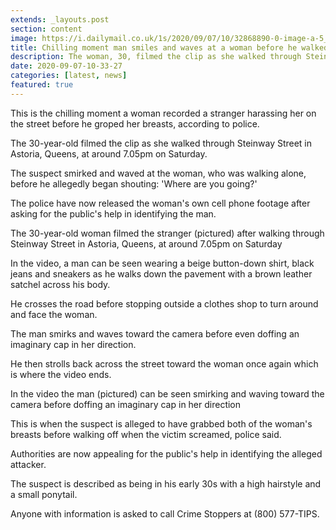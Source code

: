 ```yaml
---
extends: _layouts.post
section: content
image: https://i.dailymail.co.uk/1s/2020/09/07/10/32868890-0-image-a-5_1599470620220.jpg 
title: Chilling moment man smiles and waves at a woman before he walked over and groped her breasts 
description: The woman, 30, filmed the clip as she walked through Steinway Street in Astoria, Queens, at around 7.05pm on Saturday. The suspect smirked and waved before he allegedly shouted Where are you going? 
date: 2020-09-07-10-33-27 
categories: [latest, news] 
featured: true 
--- 
```

This is the chilling moment a woman recorded a stranger harassing her on the street before he groped her breasts, according to police.

The 30-year-old filmed the clip as she walked through Steinway Street in Astoria, Queens, at around 7.05pm on Saturday.

The suspect smirked and waved at the woman, who was walking alone, before he allegedly began shouting: 'Where are you going?'

The police have now released the woman's own cell phone footage after asking for the public's help in identifying the man.

The 30-year-old woman filmed the stranger (pictured) after walking through Steinway Street in Astoria, Queens, at around 7.05pm on Saturday 

In the video, a man can be seen wearing a beige button-down shirt, black jeans and sneakers as he walks down the pavement with a brown leather satchel across his body. 

He crosses the road before stopping outside a clothes shop to turn around and face the woman.

The man smirks and waves toward the camera before even doffing an imaginary cap in her direction. 

He then strolls back across the street toward the woman once again which is where the video ends.

In the video the man (pictured) can be seen smirking and waving toward the camera before doffing an imaginary cap in her direction

This is when the suspect is alleged to have grabbed both of the woman's breasts before walking off when the victim screamed, police said.

Authorities are now appealing for the public's help in identifying the alleged attacker.  

The suspect is described as being in his early 30s with a high hairstyle and a small ponytail.   

Anyone with information is asked to call Crime Stoppers at (800) 577-TIPS.

